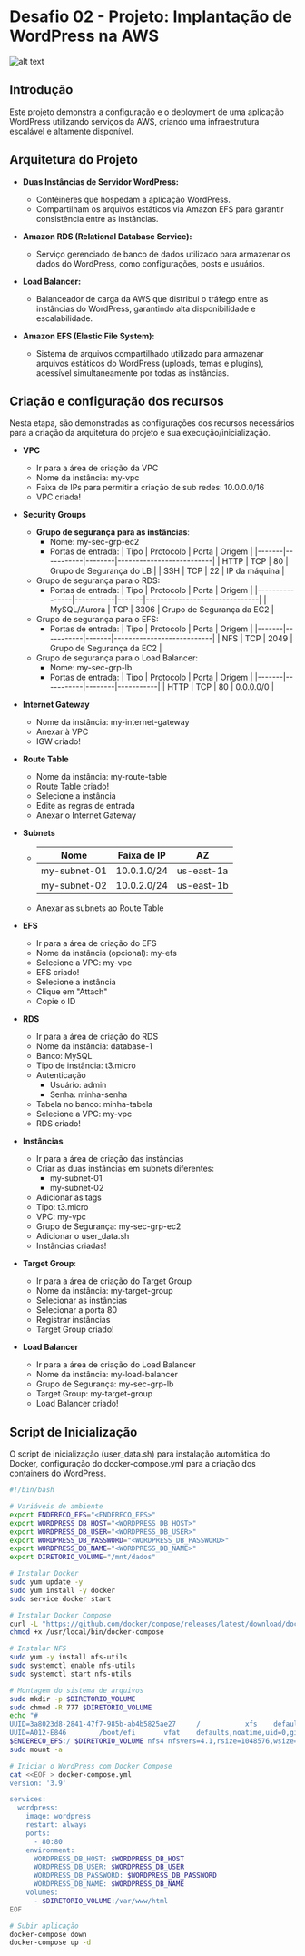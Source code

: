 # Desafio 02 - Projeto: Implantação de WordPress na AWS

![alt text](image.png)

## Introdução

Este projeto demonstra a configuração e o deployment de uma aplicação WordPress utilizando serviços da AWS, criando uma infraestrutura escalável e altamente disponível.

## Arquitetura do Projeto

- **Duas Instâncias de Servidor WordPress:**

  - Contêineres que hospedam a aplicação WordPress.
  - Compartilham os arquivos estáticos via Amazon EFS para garantir consistência entre as instâncias.  

- **Amazon RDS (Relational Database Service):**

  - Serviço gerenciado de banco de dados utilizado para armazenar os dados do WordPress, como configurações, posts e usuários.  

- **Load Balancer:**

  - Balanceador de carga da AWS que distribui o tráfego entre as instâncias do WordPress, garantindo alta disponibilidade e escalabilidade.  

- **Amazon EFS (Elastic File System):**

  - Sistema de arquivos compartilhado utilizado para armazenar arquivos estáticos do WordPress (uploads, temas e plugins), acessível simultaneamente por todas as instâncias.

## Criação e configuração dos recursos

Nesta etapa, são demonstradas as configurações dos recursos necessários para a criação da arquitetura do projeto e sua execução/inicialização.

- **VPC**

  - Ir para a área de criação da VPC
  - Nome da instância: my-vpc
  - Faixa de IPs para permitir a criação de sub redes: 10.0.0.0/16
  - VPC criada!

- **Security Groups**

  - **Grupo de segurança para as instâncias**:
    - Nome: my-sec-grp-ec2
    - Portas de entrada:
		| Tipo  | Protocolo |  Porta |         Origem           |
		|-------|-----------|--------|--------------------------|
		| HTTP  |    TCP    |   80   | Grupo de Segurança do LB |
		| SSH   |    TCP    |   22   | IP da máquina            |
  - Grupo de segurança para o RDS:
    - Portas de entrada:
		|      Tipo      | Protocolo | Porta |           Origem              |
		|----------------|-----------|-------|-------------------------------|
		| MySQL/Aurora   |    TCP    |  3306 | Grupo de Segurança da EC2     |
  - Grupo de segurança para o EFS:
    - Portas de entrada:
		| Tipo  | Protocolo | Porta |         Origem            |
		|-------|-----------|-------|---------------------------|
		|  NFS  |    TCP    | 2049  | Grupo de Segurança da EC2 |
  - Grupo de segurança para o Load Balancer:
    - Nome: my-sec-grp-lb
	- Portas de entrada:
		| Tipo  | Protocolo |  Porta |  Origem   |
		|-------|-----------|--------|-----------|
		| HTTP  |    TCP    |   80   | 0.0.0.0/0 |

- **Internet Gateway**

  - Nome da instância: my-internet-gateway
  - Anexar à VPC
  - IGW criado!

- **Route Table**

  - Nome da instância: my-route-table
  - Route Table criado!
  - Selecione a instância
  - Edite as regras de entrada
  - Anexar o Internet Gateway

- **Subnets**

  - |     Nome     | Faixa de IP |     AZ     |
    |--------------|-------------|------------|
    | my-subnet-01 | 10.0.1.0/24 | us-east-1a |
    | my-subnet-02 | 10.0.2.0/24 | us-east-1b |
  
  - Anexar as subnets ao Route Table
  
- **EFS**

  - Ir para a área de criação do EFS
  - Nome da instância (opcional): my-efs
  - Selecione a VPC: my-vpc
  - EFS criado!
  - Selecione a instância
  - Clique em "Attach"
  - Copie o ID

- **RDS**

  - Ir para a área de criação do RDS
  - Nome da instância: database-1
  - Banco: MySQL
  - Tipo de instância: t3.micro
  - Autenticação
    - Usuário: admin
    - Senha: minha-senha
  - Tabela no banco: minha-tabela
  - Selecione a VPC: my-vpc
  - RDS criado!

- **Instâncias**

  - Ir para a área de criação das instâncias
  - Criar as duas instâncias em subnets diferentes:
    - my-subnet-01
    - my-subnet-02
  - Adicionar as tags
  - Tipo: t3.micro
  - VPC: my-vpc
  - Grupo de Segurança: my-sec-grp-ec2
  - Adicionar o user_data.sh
  - Instâncias criadas!

- **Target Group**:

  - Ir para a área de criação do Target Group
  - Nome da instância: my-target-group
  - Selecionar as instâncias
  - Selecionar a porta 80
  - Registrar instâncias
  - Target Group criado!

- **Load Balancer**

  - Ir para a área de criação do Load Balancer
  - Nome da instância: my-load-balancer
  - Grupo de Segurança: my-sec-grp-lb
  - Target Group: my-target-group
  - Load Balancer criado!

## Script de Inicialização

O script de inicialização (user_data.sh) para instalação automática do Docker, configuração do docker-compose.yml para a criação dos containers do WordPress.

```bash
#!/bin/bash

# Variáveis de ambiente
export ENDERECO_EFS="<ENDERECO_EFS>"
export WORDPRESS_DB_HOST="<WORDPRESS_DB_HOST>"
export WORDPRESS_DB_USER="<WORDPRESS_DB_USER>"
export WORDPRESS_DB_PASSWORD="<WORDPRESS_DB_PASSWORD>"
export WORDPRESS_DB_NAME="<WORDPRESS_DB_NAME>"
export DIRETORIO_VOLUME="/mnt/dados"

# Instalar Docker
sudo yum update -y
sudo yum install -y docker
sudo service docker start

# Instalar Docker Compose
curl -L "https://github.com/docker/compose/releases/latest/download/docker-compose-$(uname -s)-$(uname -m)" -o /usr/local/bin/docker-compose
chmod +x /usr/local/bin/docker-compose

# Instalar NFS
sudo yum -y install nfs-utils
sudo systemctl enable nfs-utils
sudo systemctl start nfs-utils

# Montagem do sistema de arquivos
sudo mkdir -p $DIRETORIO_VOLUME
sudo chmod -R 777 $DIRETORIO_VOLUME
echo "#
UUID=3a8023d8-2841-47f7-985b-ab4b5825ae27     /           xfs    defaults,noatime  1   1
UUID=A012-E846        /boot/efi       vfat    defaults,noatime,uid=0,gid=0,umask=0077,shortname=winnt,x-systemd.automount 0 2
$ENDERECO_EFS:/ $DIRETORIO_VOLUME nfs4 nfsvers=4.1,rsize=1048576,wsize=1048576,hard,timeo=600,retrans=2,noresvport 0 0" | sudo tee  /etc/fstab
sudo mount -a

# Iniciar o WordPress com Docker Compose
cat <<EOF > docker-compose.yml
version: '3.9'

services:
  wordpress:
    image: wordpress
    restart: always
    ports:
      - 80:80
    environment:
      WORDPRESS_DB_HOST: $WORDPRESS_DB_HOST
      WORDPRESS_DB_USER: $WORDPRESS_DB_USER
      WORDPRESS_DB_PASSWORD: $WORDPRESS_DB_PASSWORD
      WORDPRESS_DB_NAME: $WORDPRESS_DB_NAME
    volumes:
      - $DIRETORIO_VOLUME:/var/www/html
EOF

# Subir aplicação
docker-compose down
docker-compose up -d
```
